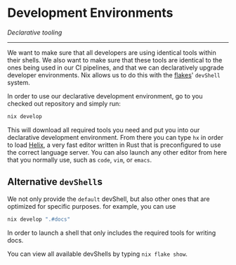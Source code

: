 # Development Environments
_Declarative tooling_

---

We want to make sure that all developers are using identical tools within their shells. We also want to make sure that these tools are identical to the ones being used in our CI pipelines, and that we can declaratively upgrade developer environments. Nix allows us to do this with the [flakes](https://nixos.wiki/wiki/Flakes)' `devShell` system.

In order to use our declarative development environment, go to you checked out repository and simply run:

```bash
nix develop
```

This will download all required tools you need and put you into our declarative development environment. From there you can type `hx` in order to load [Helix](https://helix-editor.com/), a very fast editor written in Rust that is preconfigured to use the correct language server. You can also launch any other editor from here that you normally use, such as `code`, `vim`, or `emacs`.

## Alternative `devShell`s

We not only provide the `default` devShell, but also other ones that are optimized for specific purposes. for example, you can use

```bash
nix develop ".#docs"
```

In order to launch a shell that only includes the required tools for writing docs.

You can view all available devShells by typing `nix flake show`.

